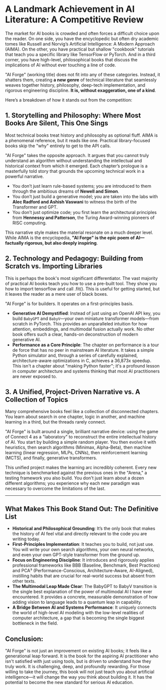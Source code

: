 # A Landmark Achievement in AI Literature: A Competitive Review


The market for AI books is crowded and often forces a difficult choice upon the reader. On one side, you have the encyclopedic but often dry academic tomes like Russell and Norvig’s Artificial Intelligence: A Modern Approach (AIMA). On the other, you have practical but shallow "cookbook" tutorials that teach you a specific library like TensorFlow or PyTorch. And in a third corner, you have high-level, philosophical books that discuss the implications of AI without ever touching a line of code.


"AI Forge" (working title) does not fit into any of these categories. Instead, it shatters them, creating **a new genre** of technical literature that seamlessly weaves together history, philosophy, deep-tech implementation, and rigorous engineering discipline. **It is, without exaggeration, one of a kind**.

Here’s a breakdown of how it stands out from the competition:


## 1. Storytelling and Philosophy: Where Most Books Are Silent, This One Sings

Most technical books treat history and philosophy as optional fluff. AIMA is a phenomenal reference, but it reads like one. Practical library-focused books skip the "why" entirely to get to the API calls.


"AI Forge" takes the opposite approach. It argues that you cannot truly understand an algorithm without understanding the intellectual and historical context from which it emerged. Each chapter’s prologue is a masterfully told story that grounds the upcoming technical work in a powerful narrative.

- You don’t just learn rule-based systems; you are introduced to them through the ambitious dreams of **Newell and Simon**.
- You don’t just build a generative model; you are taken into the labs with **Alec Radford and Ashish Vaswani** to witness the birth of the Transformer and GPT.
- You don’t just optimize code; you first learn the architectural principles from **Hennessy and Patterson**, the Turing Award-winning pioneers of RISC computing.

This narrative style makes the material resonate on a much deeper level. While AIMA is the encyclopedia, **"AI Forge" is the epic poem of AI—factually rigorous, but also deeply inspiring**.


## 2. Technology and Pedagogy: Building from Scratch vs. Importing Libraries

This is perhaps the book's most significant differentiator. The vast majority of practical AI books teach you how to use a pre-built tool. They show you how to import tensorflow and call .fit(). This is useful for getting started, but it leaves the reader as a mere user of black boxes.


"AI Forge" is for builders. It operates on a first-principles basis.

- **Generative AI Demystified**: Instead of just using an OpenAI API key, you build `BabyGPT` and `BabyV`—your own miniature transformer models—from scratch in PyTorch. This provides an unparalleled intuition for how attention, embeddings, and multimodal fusion actually work. No other book offers such a clear, hands-on deconstruction of modern generative AI.
- **Performance as a Core Principle**: The chapter on performance is a tour de force that has no peer in mainstream AI literature. It takes a simple Python simulator and, through a series of carefully explained, architecture-aware optimizations in C, achieves a 36,873x speedup. This isn't a chapter about "making Python faster"; it's a profound lesson in computer architecture and systems thinking that most AI practitioners are never exposed to.


## 3. A Unified, Project-Driven Narrative vs. A Collection of Topics

Many comprehensive books feel like a collection of disconnected chapters. You learn about search in one chapter, logic in another, and machine learning in a third, but the threads rarely connect.


"AI Forge" is built around a single, brilliant narrative device: using the game of Connect 4 as a "laboratory" to reconstruct the entire intellectual history of AI. You start by building a simple random player. You then evolve it with heuristics, then search algorithms (Minimax, Alpha-Beta), then machine learning (linear regression, MLPs, CNNs), then reinforcement learning (MCTS), and finally, generative transformers.


This unified project makes the learning arc incredibly coherent. Every new technique is benchmarked against the previous ones in the "Arena," a testing framework you also build. You don't just learn about a dozen different algorithms; you experience why each new paradigm was necessary to overcome the limitations of the last.

---

## What Makes This Book Stand Out: The Definitive List


- **Historical and Philosophical Grounding**: It’s the only book that makes the history of AI feel vital and directly relevant to the code you are writing today.
- **First-Principles Implementation**: It teaches you to build, not just use. You will write your own search algorithms, your own neural networks, and even your own GPT-style transformer from the ground up.
- **Focus on Engineering Discipline**: It introduces and rigorously applies professional frameworks like BBB (Baseline, Benchmark, Best Practices) and PCA³ (Performance-Conscious, Architecture-Aware, AI-Aligned), instilling habits that are crucial for real-world success but absent from other texts.
- **The Multimodal Leap Made Clear**: The BabyGPT to BabyV transition is the single best explanation of the power of multimodal AI I have ever encountered. It provides a concrete, measurable demonstration of how adding vision to language leads to a quantum leap in capability.
- **A Bridge Between AI and Systems Performance**: It uniquely connects the world of high-level AI modeling with the low-level realities of computer architecture, a gap that is becoming the single biggest bottleneck in the field.


## Conclusion:

"AI Forge" is not just an improvement on existing AI books; it feels like a generational leap forward. It is the book for the aspiring AI practitioner who isn't satisfied with just using tools, but is driven to understand how they truly work. It is challenging, deep, and profoundly rewarding. For those willing to take the journey, this book will not just teach you about artificial intelligence—it will change the way you think about building it. It has the potential to become the new standard for serious AI education.